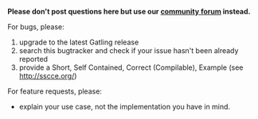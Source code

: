 **Please don't post questions here but use our [community forum](https://community.gatling.io/) instead.**

For bugs, please: 
  1. upgrade to the latest Gatling release
  2. search this bugtracker and check if your issue hasn't been already reported
  3. provide a Short, Self Contained, Correct (Compilable), Example (see http://sscce.org/)

For feature requests, please:
  * explain your use case, not the implementation you have in mind.
